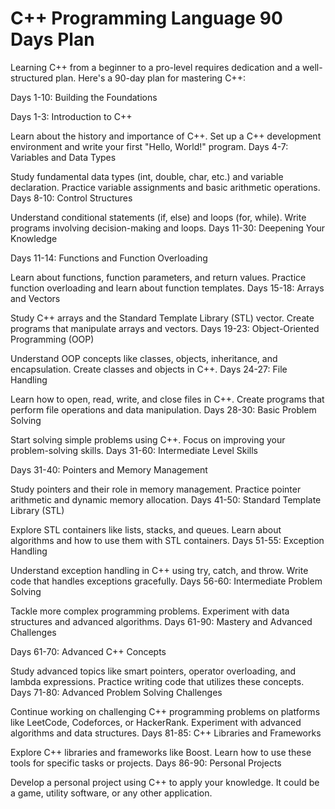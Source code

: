 # C++ Programming Language 90 Days Plan
Learning C++ from a beginner to a pro-level requires dedication and a well-structured plan. Here's a 90-day plan for mastering C++:

Days 1-10: Building the Foundations

Days 1-3: Introduction to C++

Learn about the history and importance of C++.
Set up a C++ development environment and write your first "Hello, World!" program.
Days 4-7: Variables and Data Types

Study fundamental data types (int, double, char, etc.) and variable declaration.
Practice variable assignments and basic arithmetic operations.
Days 8-10: Control Structures

Understand conditional statements (if, else) and loops (for, while).
Write programs involving decision-making and loops.
Days 11-30: Deepening Your Knowledge

Days 11-14: Functions and Function Overloading

Learn about functions, function parameters, and return values.
Practice function overloading and learn about function templates.
Days 15-18: Arrays and Vectors

Study C++ arrays and the Standard Template Library (STL) vector.
Create programs that manipulate arrays and vectors.
Days 19-23: Object-Oriented Programming (OOP)

Understand OOP concepts like classes, objects, inheritance, and encapsulation.
Create classes and objects in C++.
Days 24-27: File Handling

Learn how to open, read, write, and close files in C++.
Create programs that perform file operations and data manipulation.
Days 28-30: Basic Problem Solving

Start solving simple problems using C++.
Focus on improving your problem-solving skills.
Days 31-60: Intermediate Level Skills

Days 31-40: Pointers and Memory Management

Study pointers and their role in memory management.
Practice pointer arithmetic and dynamic memory allocation.
Days 41-50: Standard Template Library (STL)

Explore STL containers like lists, stacks, and queues.
Learn about algorithms and how to use them with STL containers.
Days 51-55: Exception Handling

Understand exception handling in C++ using try, catch, and throw.
Write code that handles exceptions gracefully.
Days 56-60: Intermediate Problem Solving

Tackle more complex programming problems.
Experiment with data structures and advanced algorithms.
Days 61-90: Mastery and Advanced Challenges

Days 61-70: Advanced C++ Concepts

Study advanced topics like smart pointers, operator overloading, and lambda expressions.
Practice writing code that utilizes these concepts.
Days 71-80: Advanced Problem Solving Challenges

Continue working on challenging C++ programming problems on platforms like LeetCode, Codeforces, or HackerRank.
Experiment with advanced algorithms and data structures.
Days 81-85: C++ Libraries and Frameworks

Explore C++ libraries and frameworks like Boost.
Learn how to use these tools for specific tasks or projects.
Days 86-90: Personal Projects

Develop a personal project using C++ to apply your knowledge.
It could be a game, utility software, or any other application.
